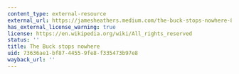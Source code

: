 ```yaml
---
content_type: external-resource
external_url: https://jamesheathers.medium.com/the-buck-stops-nowhere-8284a57c88c9
has_external_license_warning: true
license: https://en.wikipedia.org/wiki/All_rights_reserved
status: ''
title: The Buck stops nowhere
uid: 73636ae1-bf87-4455-9fe8-f335473b97e8
wayback_url: ''
---
```

